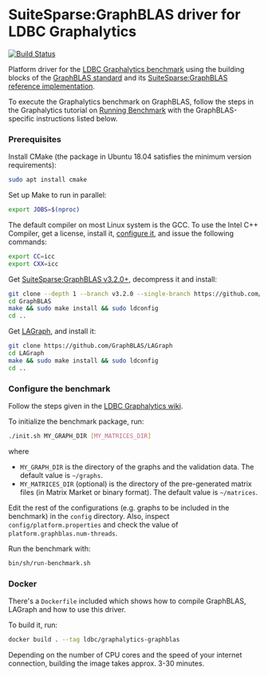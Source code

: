 # SuiteSparse:GraphBLAS driver for LDBC Graphalytics

[![Build Status](https://travis-ci.org/ftsrg/ldbc-graphalytics-platform-graphblas.svg?branch=master)](https://travis-ci.org/ftsrg/ldbc-graphalytics-platform-graphblas)

Platform driver for the [LDBC Graphalytics benchmark](https://graphalytics.org) using the building blocks of the [GraphBLAS standard](http://graphblas.org/) and its [SuiteSparse:GraphBLAS reference implementation](http://faculty.cse.tamu.edu/davis/GraphBLAS.html).

To execute the Graphalytics benchmark on GraphBLAS, follow the steps in the Graphalytics tutorial on [Running Benchmark](https://github.com/ldbc/ldbc_graphalytics/wiki/Manual%3A-Running-Benchmark) with the GraphBLAS-specific instructions listed below.

### Prerequisites

Install CMake (the package in Ubuntu 18.04 satisfies the minimum version requirements):

```bash
sudo apt install cmake
```

Set up Make to run in parallel:

```bash
export JOBS=$(nproc)
```

The default compiler on most Linux system is the GCC. To use the Intel C++ Compiler, get a license, install it, [configure it](https://github.com/FTSRG/cheat-sheets/wiki/GraphBLAS), and issue the following commands:

```bash
export CC=icc
export CXX=icc
```

Get [SuiteSparse:GraphBLAS v3.2.0+](http://faculty.cse.tamu.edu/davis/GraphBLAS.html), decompress it and install:

```bash
git clone --depth 1 --branch v3.2.0 --single-branch https://github.com/DrTimothyAldenDavis/GraphBLAS
cd GraphBLAS
make && sudo make install && sudo ldconfig
cd ..
```

Get [LAGraph](https://github.com/GraphBLAS/LAGraph), and install it:

```bash
git clone https://github.com/GraphBLAS/LAGraph
cd LAGraph
make && sudo make install && sudo ldconfig
cd ..
```

### Configure the benchmark

Follow the steps given in the [LDBC Graphalytics wiki](https://github.com/ldbc/ldbc_graphalytics/wiki).

To initialize the benchmark package, run:

```bash
./init.sh MY_GRAPH_DIR [MY_MATRICES_DIR]
```

where
* `MY_GRAPH_DIR` is the directory of the graphs and the validation data. The default value is `~/graphs`.
* `MY_MATRICES_DIR` (optional) is the directory of the pre-generated matrix files (in Matrix Market or binary format). The default value is `~/matrices`.

Edit the rest of the configurations (e.g. graphs to be included in the benchmark) in the `config` directory. Also, inspect `config/platform.properties` and check the value of `platform.graphblas.num-threads`.

Run the benchmark with:

```bash
bin/sh/run-benchmark.sh
```

### Docker

There's a `Dockerfile` included which shows how to compile GraphBLAS, LAGraph and how to use this driver.

To build it, run:

```bash
docker build . --tag ldbc/graphalytics-graphblas
```

Depending on the number of CPU cores and the speed of your internet connection, building the image takes approx. 3-30 minutes.
